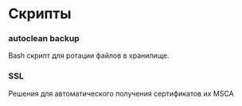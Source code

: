 # Скрипты

### autoclean backup
Bash скрипт для ротации файлов в хранилище.

### SSL
Решения для автоматического получения сертификатов их MSCA